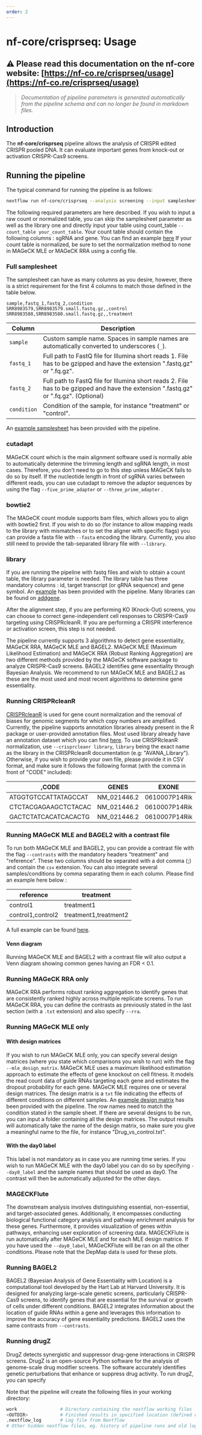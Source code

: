 ```yaml
---
order: 2
---
```


# nf-core/crisprseq: Usage

## :warning: Please read this documentation on the nf-core website: [https://nf-co.re/crisprseq/usage](https://nf-co.re/crisprseq/usage)

> _Documentation of pipeline parameters is generated automatically from the pipeline schema and can no longer be found in markdown files._

## Introduction

The **nf-core/crisprseq** pipeline allows the analysis of CRISPR edited CRISPR pooled DNA. It can evaluate important genes from knock-out or activation CRISPR-Cas9 screens.

## Running the pipeline

The typical command for running the pipeline is as follows:

```bash
nextflow run nf-core/crisprseq --analysis screening --input samplesheet.csv --library library.csv --outdir <OUTDIR> -profile docker
```

The following required parameters are here described.
If you wish to input a raw count or normalized table, you can skip the samplesheet parameter as well as the library one and directly input your table using count_table `--count_table your_count_table`. Your count table should contain the following columns : sgRNA and gene. You can find an example [here](https://github.com/nf-core/test-datasets/blob/crisprseq/testdata/count_table.csv) If your count table is normalized, be sure to set the normalization method to none in MAGeCK MLE or MAGeCK RRA using a config file.

### Full samplesheet

The samplesheet can have as many columns as you desire, however, there is a strict requirement for the first 4 columns to match those defined in the table below.

```console
sample,fastq_1,fastq_2,condition
SRR8983579,SRR8983579.small.fastq.gz,,control
SRR8983580,SRR8983580.small.fastq.gz,,treatment
```

| Column      | Description                                                                                                                           |
| ----------- | ------------------------------------------------------------------------------------------------------------------------------------- |
| `sample`    | Custom sample name. Spaces in sample names are automatically converted to underscores (`_`).                                          |
| `fastq_1`   | Full path to FastQ file for Illumina short reads 1. File has to be gzipped and have the extension ".fastq.gz" or ".fq.gz".            |
| `fastq_2`   | Full path to FastQ file for Illumina short reads 2. File has to be gzipped and have the extension ".fastq.gz" or ".fq.gz". (Optional) |
| `condition` | Condition of the sample, for instance "treatment" or "control".                                                                       |

An [example samplesheet](https://github.com/nf-core/test-datasets/blob/crisprseq/testdata/samplesheet_test.csv) has been provided with the pipeline.

### cutadapt

MAGeCK count which is the main alignment software used is normally able to automatically determine the trimming length and sgRNA length, in most cases. Therefore, you don't need to go to this step unless MAGeCK fails to do so by itself. If the nucleotide length in front of sgRNA varies between different reads, you can use cutadapt to remove the adaptor sequences by using the flag `--five_prime_adapter` or `--three_prime_adapter` .

### bowtie2

The MAGeCK count module supports bam files, which allows you to align with bowtie2 first. If you wish to do so (for instance to allow mapping reads to the library with mismatches or to set the aligner with specific flags) you can provide a fasta file with `--fasta` encoding the library. Currently, you also still need to provide the tab-separated library file with `--library`.

### library

If you are running the pipeline with fastq files and wish to obtain a count table, the library parameter is needed. The library table has three mandatory columns : id, target transcript (or gRNA sequence) and gene symbol.
An [example](https://github.com/nf-core/test-datasets/blob/crisprseq/testdata/brunello_target_sequence.txt) has been provided with the pipeline. Many libraries can be found on [addgene](https://www.addgene.org/).

After the alignment step, if you are performing KO (Knock-Out) screens, you can choose to correct gene-independent cell responses to CRISPR-Cas9 targeting using CRISPRcleanR. If you are performing a CRISPR interference or activation screen, this step is not needed.

The pipeline currently supports 3 algorithms to detect gene essentiality, MAGeCK RRA, MAGeCK MLE and BAGEL2. MAGeCK MLE (Maximum Likelihood Estimation) and MAGeCK RRA (Robust Ranking Aggregation) are two different methods provided by the MAGeCK software package to analyze CRISPR-Cas9 screens. BAGEL2 identifies gene essentiality through Bayesian Analysis.
We recommend to run MAGeCK MLE and BAGEL2 as these are the most used and most recent algorithms to determine gene essentiality.

### Running CRISPRcleanR

[CRISPRcleanR](https://github.com/francescojm/CRISPRcleanR) is used for gene count normalization and the removal of biases for genomic segments for which copy numbers are amplified. Currently, the pipeline supports annotation libraries already present in the R package or user-provided annotation files.
Most used library already have an annotation dataset which you can find [here](https://github.com/francescojm/CRISPRcleanR/blob/master/Reference_Manual.pdf). To use CRISPRcleanR normalization, use `--crisprcleanr library`, `library` being the exact name as the library in the CRISPRcleanR documentation (e.g: "AVANA_Library").
Otherwise, if you wish to provide your own file, please provide it in CSV format, and make sure it follows the following format (with the comma in front of "CODE" included):

| ,CODE                | GENES       | EXONE         | CHRM | STRAND | STARTpos | ENDpos   |
| -------------------- | ----------- | ------------- | ---- | ------ | -------- | -------- |
| ATGGTGTCCATTATAGCCAT | NM_021446.2 | 0610007P14Rik | ex2  | 12     | +        | 85822165 |
| CTCTACGAGAAGCTCTACAC | NM_021446.2 | 0610007P14Rik | ex2  | 12     | +        | 85822108 |
| GACTCTATCACATCACACTG | NM_021446.2 | 0610007P14Rik | ex4  | 12     | +        | 85816419 |

### Running MAGeCK MLE and BAGEL2 with a contrast file

To run both MAGeCK MLE and BAGEL2, you can provide a contrast file with the flag `--contrasts` with the mandatory headers "treatment" and "reference". These two columns should be separated with a dot comma (;) and contain the `csv` extension. You can also integrate several samples/conditions by comma separating them in each column. Please find an example here below :

| reference         | treatment             |
| ----------------- | --------------------- |
| control1          | treatment1            |
| control1,control2 | treatment1,treatment2 |

A full example can be found [here](https://raw.githubusercontent.com/nf-core/test-datasets/crisprseq/testdata/full_test/samplesheet_full.csv).

#### Venn diagram

Running MAGeCK MLE and BAGEL2 with a contrast file will also output a Venn diagram showing common genes having an FDR < 0.1.

### Running MAGeCK RRA only

MAGeCK RRA performs robust ranking aggregation to identify genes that are consistently ranked highly across multiple replicate screens. To run MAGeCK RRA, you can define the contrasts as previously stated in the last section (with a `.txt` extension) and also specify `--rra`.

### Running MAGeCK MLE only

#### With design matrices

If you wish to run MAGeCK MLE only, you can specify several design matrices (where you state which comparisons you wish to run) with the flag `--mle_design_matrix`.
MAGeCK MLE uses a maximum likelihood estimation approach to estimate the effects of gene knockout on cell fitness. It models the read count data of guide RNAs targeting each gene and estimates the dropout probability for each gene.
MAGeCK MLE requires one or several design matrices. The design matrix is a `txt` file indicating the effects of different conditions on different samples.
An [example design matrix](https://github.com/nf-core/test-datasets/blob/crisprseq/testdata/design_matrix.txt) has been provided with the pipeline. The row names need to match the condition stated in the sample sheet.
If there are several designs to be run, you can input a folder containing all the design matrices. The output results will automatically take the name of the design matrix, so make sure you give a meaningful name to the file, for instance "Drug_vs_control.txt".

#### With the day0 label

This label is not mandatory as in case you are running time series. If you wish to run MAGeCK MLE with the day0 label you can do so by specifying `--day0_label` and the sample names that should be used as day0. The contrast will then be automatically adjusted for the other days.

### MAGECKFlute

The downstream analysis involves distinguishing essential, non-essential, and target-associated genes. Additionally, it encompasses conducting biological functional category analysis and pathway enrichment analysis for these genes. Furthermore, it provides visualization of genes within pathways, enhancing user exploration of screening data. MAGECKFlute is run automatically after MAGeCK MLE and for each MLE design matrice. If you have used the `--day0_label`, MAGeCKFlute will be ran on all the other conditions. Please note that the DepMap data is used for these plots.

### Running BAGEL2

BAGEL2 (Bayesian Analysis of Gene Essentiality with Location) is a computational tool developed by the Hart Lab at Harvard University. It is designed for analyzing large-scale genetic screens, particularly CRISPR-Cas9 screens, to identify genes that are essential for the survival or growth of cells under different conditions. BAGEL2 integrates information about the location of guide RNAs within a gene and leverages this information to improve the accuracy of gene essentiality predictions.
BAGEL2 uses the same contrasts from `--contrasts`.

### Running drugZ

DrugZ detects synergistic and suppressor drug-gene interactions in CRISPR screens. DrugZ is an open-source Python software for the analysis of genome-scale drug modifier screens. The software accurately identifies genetic perturbations that enhance or suppress drug activity. To run drugZ, you can specify



Note that the pipeline will create the following files in your working directory:

```bash
work                # Directory containing the nextflow working files
<OUTDIR>            # Finished results in specified location (defined with --outdir)
.nextflow_log       # Log file from Nextflow
# Other hidden nextflow files, eg. history of pipeline runs and old logs.
```
